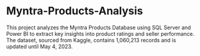 # Myntra-Products-Analysis
This project analyzes the Myntra Products Database using SQL Server and Power BI to extract key insights into product ratings and seller performance. The dataset, sourced from Kaggle, contains 1,060,213 records and is updated until May 4, 2023.
